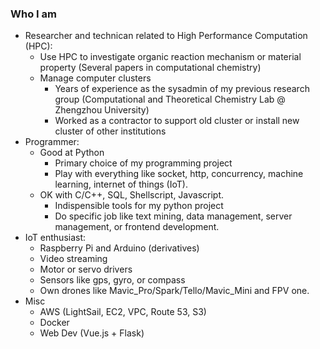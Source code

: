 ### Who I am
* Researcher and technican related to High Performance Computation (HPC): 
  * Use HPC to investigate organic reaction mechanism or material property (Several papers in computational chemistry)
  * Manage computer clusters 
    * Years of experience as the sysadmin of my previous research group (Computational and Theoretical Chemistry Lab @ Zhengzhou University)
    * Worked as a contractor to support old cluster or install new cluster of other institutions
* Programmer:
  * Good at Python 
    * Primary choice of my programming project
    * Play with everything like socket, http, concurrency, machine learning, internet of things (IoT).
  * OK with C/C++, SQL, Shellscript, Javascript.
    * Indispensible tools for my python project
    * Do specific job like text mining, data management, server management, or frontend development.
* IoT enthusiast:
  * Raspberry Pi and Arduino (derivatives)
  * Video streaming
  * Motor or servo drivers
  * Sensors like gps, gyro, or compass
  * Own drones like Mavic_Pro/Spark/Tello/Mavic_Mini and FPV one. 
* Misc
  * AWS (LightSail, EC2, VPC, Route 53, S3)
  * Docker
  * Web Dev (Vue.js + Flask)
